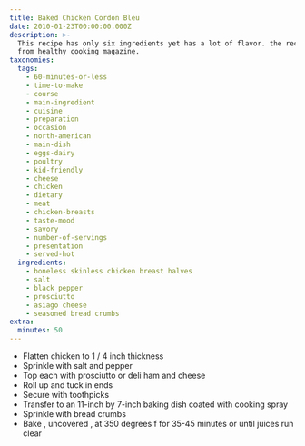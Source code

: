 ```yaml
---
title: Baked Chicken Cordon Bleu
date: 2010-01-23T00:00:00.000Z
description: >-
  This recipe has only six ingredients yet has a lot of flavor. the recipe is
  from healthy cooking magazine.
taxonomies:
  tags:
    - 60-minutes-or-less
    - time-to-make
    - course
    - main-ingredient
    - cuisine
    - preparation
    - occasion
    - north-american
    - main-dish
    - eggs-dairy
    - poultry
    - kid-friendly
    - cheese
    - chicken
    - dietary
    - meat
    - chicken-breasts
    - taste-mood
    - savory
    - number-of-servings
    - presentation
    - served-hot
  ingredients:
    - boneless skinless chicken breast halves
    - salt
    - black pepper
    - prosciutto
    - asiago cheese
    - seasoned bread crumbs
extra:
  minutes: 50
---
```

 - Flatten chicken to 1 / 4 inch thickness
 - Sprinkle with salt and pepper
 - Top each with prosciutto or deli ham and cheese
 - Roll up and tuck in ends
 - Secure with toothpicks
 - Transfer to an 11-inch by 7-inch baking dish coated with cooking spray
 - Sprinkle with bread crumbs
 - Bake , uncovered , at 350 degrees f for 35-45 minutes or until juices run clear
